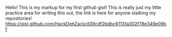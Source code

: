 Hello! This is my markup for my first github gist! 
This is really just my little practice area for writing this out, the link is here for anyone stalking my repositories! https://gist.github.com/HackDehZack/d39cdf2bdbc61131a302f78e349e09bf
